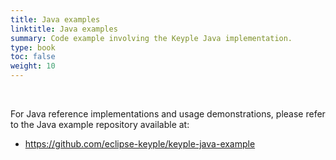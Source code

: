 ```yaml
---
title: Java examples
linktitle: Java examples
summary: Code example involving the Keyple Java implementation.
type: book
toc: false
weight: 10
---
```


<br>

For Java reference implementations and usage demonstrations, please refer to the Java example repository available at:
- https://github.com/eclipse-keyple/keyple-java-example
